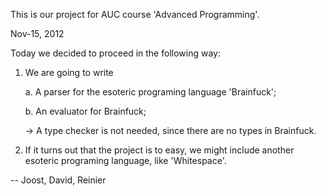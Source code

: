 This is our project for AUC course 'Advanced Programming'.Nov-15, 2012Today we decided to proceed in the following way:1) We are going to write    a. A parser for the esoteric programing language 'Brainfuck';        b. An evaluator for Brainfuck;        -> A type checker is not needed, since there are no types in Brainfuck.    2) If it turns out that the project is to easy, we might include another esoteric programing language, like 'Whitespace'.-- Joost, David, Reinier